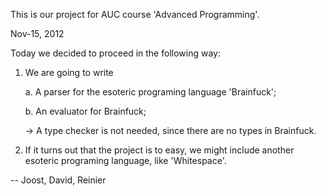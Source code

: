 This is our project for AUC course 'Advanced Programming'.Nov-15, 2012Today we decided to proceed in the following way:1) We are going to write    a. A parser for the esoteric programing language 'Brainfuck';        b. An evaluator for Brainfuck;        -> A type checker is not needed, since there are no types in Brainfuck.    2) If it turns out that the project is to easy, we might include another esoteric programing language, like 'Whitespace'.-- Joost, David, Reinier